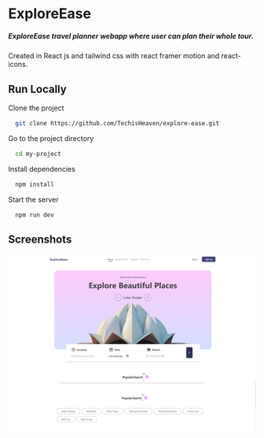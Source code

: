 
# ExploreEase

##### ExploreEase travel planner webapp where user can plan their whole tour.
Created in React js and tailwind css with react framer motion and react-icons.




## Run Locally

Clone the project

```bash
  git clone https://github.com/TechisHeaven/explore-ease.git
```

Go to the project directory

```bash
  cd my-project
```

Install dependencies

```bash
  npm install
```

Start the server

```bash
  npm run dev
```


## Screenshots

![App Screenshot](./public/screenshot.png)
![App Screenshot](./public/screenshot_2.png)

